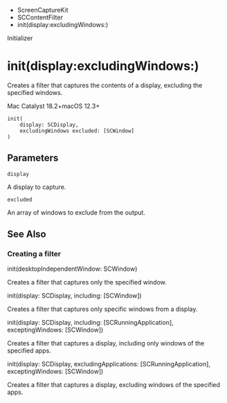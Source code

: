

- ScreenCaptureKit
- SCContentFilter
-  init(display:excludingWindows:) 

Initializer

# init(display:excludingWindows:)

Creates a filter that captures the contents of a display, excluding the specified windows.

Mac Catalyst 18.2+macOS 12.3+

``` source
init(
    display: SCDisplay,
    excludingWindows excluded: [SCWindow]
)
```

## Parameters 

`display`  

A display to capture.

`excluded`  

An array of windows to exclude from the output.

## See Also

### Creating a filter

init(desktopIndependentWindow: SCWindow)

Creates a filter that captures only the specified window.

init(display: SCDisplay, including: [SCWindow])

Creates a filter that captures only specific windows from a display.

init(display: SCDisplay, including: [SCRunningApplication], exceptingWindows: [SCWindow])

Creates a filter that captures a display, including only windows of the specified apps.

init(display: SCDisplay, excludingApplications: [SCRunningApplication], exceptingWindows: [SCWindow])

Creates a filter that captures a display, excluding windows of the specified apps.

